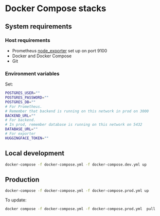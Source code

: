 # Docker Compose stacks

## System requirements

### Host requirements

- Prometheus [node_exporter](https://github.com/prometheus/node_exporter) set up on port 9100
- Docker and Docker Compose
- Git

### Environment variables

Set:

```bash
POSTGRES_USER=""
POSTGRES_PASSWORD=""
POSTGRES_DB=""
# For Prometheus.
# Remember that backend is running on this network in prod on 3000
BACKEND_URL=""
# For backend.
# In prod, remember database is running on this network on 5432
DATABASE_URL=""
# For exporter
HUGGINGFACE_TOKEN=""
```

## Local development

```bash
docker-compose -f docker-compose.yml -f docker-compose.dev.yml up
```

## Production

```bash
docker-compose -f docker-compose.yml -f docker-compose.prod.yml up
```

To update:

```bash
docker compose -f docker-compose.yml -f docker-compose.prod.yml  pull
```